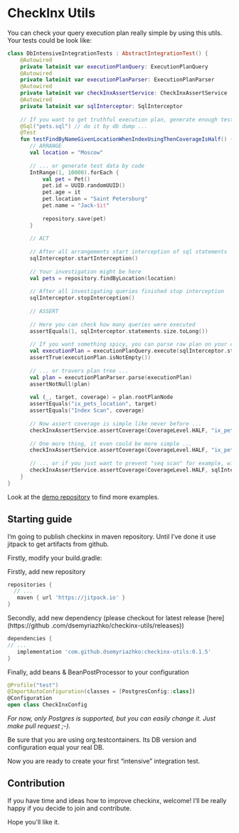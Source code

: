 # CheckInx Utils

You can check your query execution plan really simple by using this utils. Your tests could be look like:

```kotlin
class DbIntensiveIntegrationTests : AbstractIntegrationTest() {
    @Autowired
    private lateinit var executionPlanQuery: ExecutionPlanQuery
    @Autowired
    private lateinit var executionPlanParser: ExecutionPlanParser
    @Autowired
    private lateinit var checkInxAssertService: CheckInxAssertService
    @Autowired
    private lateinit var sqlInterceptor: SqlInterceptor
    
    // If you want to get truthful execution plan, generate enough test data
    @Sql("pets.sql") // do it by db dump ...
    @Test
    fun testFindByNameGivenLocationWhenIndexUsingThenCoverageIsHalf() {
       // ARRANGE
       val location = "Moscow"
    
       // ... or generate test data by code
       IntRange(1, 10000).forEach {
           val pet = Pet()
           pet.id = UUID.randomUUID()
           pet.age = it
           pet.location = "Saint Petersburg"
           pet.name = "Jack-$it"
    
           repository.save(pet)
       }
    
       // ACT
    
       // After all arrangements start interception of sql statements
       sqlInterceptor.startInterception()
    
       // Your investigation might be here
       val pets = repository.findByLocation(location)
    
       // After all investigating queries finished stop interception
       sqlInterceptor.stopInterception()
    
       // ASSERT
    
       // Here you can check how many queries were executed
       assertEquals(1, sqlInterceptor.statements.size.toLong())
    
       // If you want something spicy, you can parse raw plan on your own ...
       val executionPlan = executionPlanQuery.execute(sqlInterceptor.statements[0])
       assertTrue(executionPlan.isNotEmpty())
    
       // ... or travers plan tree ...
       val plan = executionPlanParser.parse(executionPlan)
       assertNotNull(plan)
    
       val (_, target, coverage) = plan.rootPlanNode
       assertEquals("ix_pets_location", target)
       assertEquals("Index Scan", coverage)
    
       // Now assert coverage is simple like never before ...
       checkInxAssertService.assertCoverage(CoverageLevel.HALF, "ix_pets_location", plan)
    
       // One more thing, it even could be more simple ...
       checkInxAssertService.assertCoverage(CoverageLevel.HALF, "ix_pets_location", sqlInterceptor.statements[0])
    
       // ... or if you just want to prevent "seq scan" for example, without searching concrete index
       checkInxAssertService.assertCoverage(CoverageLevel.HALF, sqlInterceptor.statements[0])
    }
}
```

Look at the [demo repository](https://github.com/dsemyriazhko/checkinx-demo) to find more examples.

## Starting guide

I’m going to publish checkinx in maven repository. Until I’ve done it use jitpack to get artifacts from github.

Firstly, modify your build.gradle:

Firstly, add new repository
```groovy
repositories {
  // ...
   maven { url 'https://jitpack.io' }
}
```

Secondly, add new dependency (please checkout for latest release [here](https://github
.com/dsemyriazhko/checkinx-utils/releases))
```groovy
dependencies {
// ...
   implementation 'com.github.dsemyriazhko:checkinx-utils:0.1.5'
}
```

Finally, add beans & BeanPostProcessor to your configuration 
```kotlin
@Profile("test")
@ImportAutoConfiguration(classes = [PostgresConfig::class])
@Configuration
open class CheckInxConfig
```
_For now, only Postgres is supported, but you can easily change it. Just make pull request ;-)._

Be sure that you are using org.testcontainers. Its DB version and configuration equal your real DB.

Now you are ready to create your first “intensive” integration test.

## Contribution

If you have time and ideas how to improve checkinx, welcome! I’ll be really happy if you decide to join and contribute.

Hope you'll like it. 
